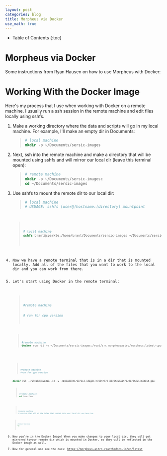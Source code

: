 ```yaml
---
layout: post
categories: blog
title: Morpheus via Docker
use_math: true
---
```


* Table of Contents
{:toc}


# Morpheus via Docker

Some instructions from Ryan Hausen on how to use Morpheus with Docker:


<h1 id="working-with-the-docker-image">Working With the Docker Image</h1>  
<p>Here's my process that I use when working with Docker on a remote machine. I usually run a ssh session in the remote machine and edit files locally using sshfs.</p>  
<ol type="1">  
<li><p>Make a working directory where the data and scripts will go in my local machine. For example, I'll make an empty dir in Documents:</p>  
<blockquote>  
<div class="sourceCode"><pre class="sourceCode bash"><code class="sourceCode bash"><span class="co"># local machine</span>  
<span class="kw">mkdir</span> -p ~/Documents/sersic-images</code></pre></div>
</blockquote></li>  
<li><p>Next, ssh into the remote machine and make a directory that will be mounted using sshfs and will mirror our local dir (leave this terminal open):</p>  
<blockquote>  
<div class="sourceCode"><pre class="sourceCode bash"><code class="sourceCode bash"><span class="co"># remote machine</span>  
<span class="kw">mkdir</span> -p ~/Documents/sersic-imagesc  
<span class="kw">cd</span> ~/Documents/sersic-images</code></pre></div>  
</blockquote></li>  
<li><p>Use sshfs to mount the remote dir to our local dir:</p>  
<blockquote>  
<div class="sourceCode"><pre class="sourceCode bash"><code class="sourceCode bash"><span class="co"># local machine</span>  
<span class="co"># USUAGE: sshfs [user@]hostname:[directory] mountpoint</span>  
</blockquote></li>  
<blockquote>  
<div class="sourceCode"><pre class="sourceCode bash"><code class="sourceCode bash"><span class="co"># local machine</span>  
<span class="kw">sshfs</span> brant@sparkle:/home/brant/Documents/sersic-images ~/Documents/sersic-images</code></pre></div>  
</blockquote></li>  

<li>Now we have a remote terminal that is in a dir that is mounted locally. Add all of the files that you want to work to the local dir and you can work from there.</li>  
<li><p>Let's start using Docker in the remote terminal:</p>
<blockquote>  
<div class="sourceCode"><pre class="sourceCode bash"><code class="sourceCode bash"><span class="co">#remote machine</span>  

<span class="co"># run for cpu version</span>  
</blockquote>
<blockquote>  
<div class="sourceCode"><pre class="sourceCode bash"><code class="sourceCode bash"><span class="co">#remote machine</span>  
<span class="kw">docker</span> run -it -v ~/Documents/sersic-images:/root/src morpheusastro/morpheus:latest-cpu  
</blockquote>

</blockquote>
<blockquote>  
<div class="sourceCode"><pre class="sourceCode bash"><code class="sourceCode bash"><span class="co">#remote machine</span>  
<span class="co">#run for gpu version</span>  
</blockquote>
<span class="kw">docker</span> run --runtime=nvidia -it -v ~/Documents/sersic-images:/root/src morpheusastro/morpheus:latest-gpu  
</blockquote>
<blockquote>  
<div class="sourceCode"><pre class="sourceCode bash"><code class="sourceCode bash"><span class="co">#remote machine</span>  
<span class="kw">cd</span> /root/src  
</blockquote>

<blockquote>  
<div class="sourceCode"><pre class="sourceCode bash"><code class="sourceCode bash"><span class="co">#remote machine</span>  
<span class="co"># confirm that all of the files that copied into your local dir are here too</span>  
</blockquote>
<blockquote>  
<div class="sourceCode"><pre class="sourceCode bash"><code class="sourceCode bash"><span class="co">#remote machine</span>  
<span class="kw">ls</span></code></pre></div>  
</blockquote></li>
<li>Now you're in the Docker Image! When you make changes to your local dir, they will get mirrored toyour remote dir which is mounted in Docker, so they will be reflected in the Docker image as well.</li>
<li>Now for general use see the docs: <a href="https://morpheus-astro.readthedocs.io/en/latest" class="uri">https://morpheus-astro.readthedocs.io/en/latest</a></li>
</ol>

